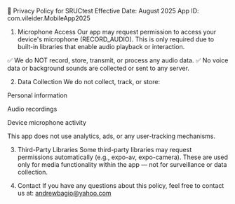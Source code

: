📄 Privacy Policy for SRUCtest
Effective Date: August 2025
App ID: com.vileider.MobileApp2025

1. Microphone Access
Our app may request permission to access your device's microphone (RECORD_AUDIO). This is only required due to built-in libraries that enable audio playback or interaction.

✅ We do NOT record, store, transmit, or process any audio data.
✅ No voice data or background sounds are collected or sent to any server.

2. Data Collection
We do not collect, track, or store:

Personal information

Audio recordings

Device microphone activity

This app does not use analytics, ads, or any user-tracking mechanisms.

3. Third-Party Libraries
Some third-party libraries may request permissions automatically (e.g., expo-av, expo-camera). These are used only for media functionality within the app — not for surveillance or data collection.

4. Contact
If you have any questions about this policy, feel free to contact us at: andrewbagio@yahoo.com
